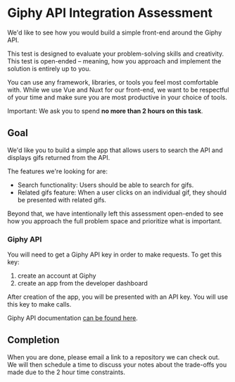 # Giphy API Integration Assessment

We'd like to see how you would build a simple front-end around the Giphy API.

This test is designed to evaluate your problem-solving skills and creativity. This test is open-ended – meaning, how you approach and implement the solution is entirely up to you.

You can use any framework, libraries, or tools you feel most comfortable with. While we use Vue and Nuxt for our front-end, we want to be respectful of your time and make sure you are most productive in your choice of tools.

  Important: We ask you to spend **no more than 2 hours on this task**.

## Goal
We'd like you to build a simple app that allows users to search the API and displays gifs returned from the API.

The features we're looking for are:

* Search functionality: Users should be able to search for gifs.
* Related gifs feature: When a user clicks on an individual gif, they should be presented with related gifs.

Beyond that, we have intentionally left this assessment open-ended to see how you approach the full problem space and prioritize what is important.

### Giphy API
You will need to get a Giphy API key in order to make requests. To get this key:

1. create an account at Giphy
2. create an app from the developer dashboard

After creation of the app, you will be presented with an API key. You will use this key to make calls.

Giphy API documentation [can be found here](https://developers.giphy.com/docs/api/#quick-start-guide).

## Completion
When you are done, please email a link to a repository we can check out. We will then schedule a time to discuss your notes about the trade-offs you made due to the 2 hour time constraints.
